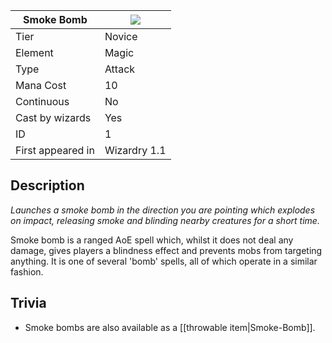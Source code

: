 | Smoke Bomb |![](https://github.com/Electroblob77/Wizardry/blob/master/src/main/resources/assets/wizardry/textures/spells/smoke_bomb.png)|
|---|---|
| Tier | Novice |
| Element | Magic |
| Type | Attack |
| Mana Cost | 10 |
| Continuous | No |
| Cast by wizards | Yes |
| ID | 1 |
| First appeared in | Wizardry 1.1 |
## Description
_Launches a smoke bomb in the direction you are pointing which explodes on impact, releasing smoke and blinding nearby creatures for a short time._

Smoke bomb is a ranged AoE spell which, whilst it does not deal any damage, gives players a blindness effect and prevents mobs from targeting anything. It is one of several 'bomb' spells, all of which operate in a similar fashion.

## Trivia
- Smoke bombs are also available as a [[throwable item|Smoke-Bomb]].